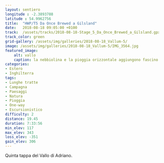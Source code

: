 ```yaml
---
layout: sentiero
longitude : -2.3893788
latitude : 54.9962756
title:  "HWP/T5 Da Once Brewed a Gilsland"
date:   2018-08-18 09:05:00 +0100
track:  /assets/tracks/2018-08-18-Stage_5_Da_Once_Brewed_a_Gilsland.gpx
track_color: green
grid-gallery: /assets/img/galleries/2018-08-18_Vallum-5/
image: /assets/img/galleries/2018-08-18_Vallum-5/IMG_3564.jpg
featured_image:
    alt: vallo
    caption: la nebbiolina e la pioggia orizzontale aggiungono fascino
categories:
- Estero
- Inghilterra
tags:
- Lunghe tratte
- Campagna
- Paesaggi
- Natura
- Pioggia
- One-way
- Escursionistico
difficulty: 2
distance: 19.45 
duration: 7:33:56
min_elev: 117
max_elev: 343
loss_elev: -351
gain_elev: 306
---
```


Quinta tappa del Vallo di Adriano.
